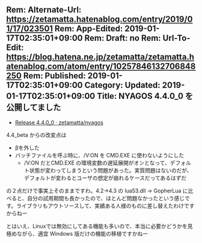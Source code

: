 Rem: Alternate-Url: https://zetamatta.hatenablog.com/entry/2019/01/17/023501
Rem: App-Edited: 2019-01-17T02:35:01+09:00
Rem: Draft: no
Rem: Url-To-Edit: https://blog.hatena.ne.jp/zetamatta/zetamatta.hatenablog.com/atom/entry/10257846132706848250
Rem: Published: 2019-01-17T02:35:01+09:00
Category:
Updated: 2019-01-17T02:35:01+09:00
Title: NYAGOS 4.4.0_0 を公開してました
---
* [Release 4.4.0_0 · zetamatta/nyagos](https://github.com/zetamatta/nyagos/releases/tag/4.4.0_0)

4.4_beta からの改変点は

* βを外した
* バッチファイルを呼ぶ時に、/V:ON を CMD.EXE に使わないようにした
    * /V:ON だとCMD.EXE の環境変数の遅延展開がオンとなって、デフォルト状態が変わってしまうという問題があった。実質問題はないのだが、デフォルトが変わるとユーザの想定が崩れるケースだってあるはずだ

の２点だけで事実上そのままですわ。4.2→4.3 の lua53.dll → GopherLua に比べると、自分の試用期間も長かったので、ほとんど問題なかったという感じです。ライブラリもアウトソースして、実績ある人様のものに差し替えたわけですからねー

とはいえ、Linuxでは無効にしてある機能も多いので、本当に必要かどうかを見極めながら、適宜 Windows 版だけの機能の移植ですかねー